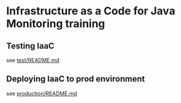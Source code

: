 Infrastructure as a Code for Java Monitoring training 
=====================================================


Testing IaaC
------------
see [test/README.md](inventories/test/README.md)


Deploying IaaC to prod environment
----------------------------------
see [production/README.md](inventories/production/README.md)
